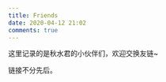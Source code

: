 ```yaml
---
title: Friends
date: 2020-04-12 21:02
comments: true
---
```


这里记录的是秋水君的小伙伴们，欢迎交换友链~

链接不分先后。

<FriendLink link="https://blog.phoenixlzx.com/" name="Phoenix's island" />
<FriendLink link="https://blog.kele14.com/" name="Kele's Blog" />
<FriendLink link="https://blog.cee.moe/" name="Perfect Freeze!" />
<FriendLink link="https://ikely.me/" name="Dedication" />
<FriendLink link="https://blog.exiahan.com/" name="ExiaHan's Blog" />
<FriendLink link="https://roriri.one/" name="螺莉莉数据中心" />
<FriendLink link="https://kiorisyshen.github.io/" name="Kio's Spot" />
<FriendLink link="https://lxy2222.github.io/" name="lxy2222" />
<FriendLink link="https://brilliant.run/" name="Brilliant" />
<FriendLink link="https://nya.io/" name="Nyasoft" />
